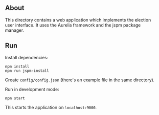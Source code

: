 ## About

This directory contains a web application which implements the election user interface.
It uses the Aurelia framework and the jspm package manager.

## Run

Install dependencies:
```
npm install
npm run jspm-install
```

Create `config/config.json` (there's an example file in the same directory).

Run in development mode:
```
npm start
```

This starts the application on `localhost:9000`.

